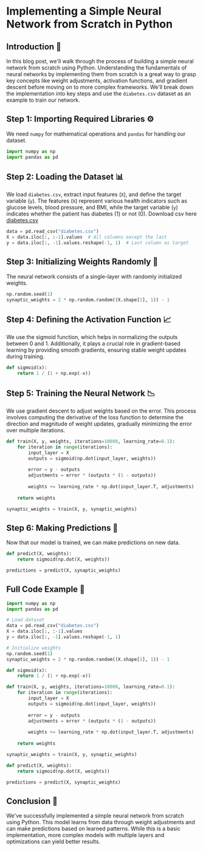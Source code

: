 # Implementing a Simple Neural Network from Scratch in Python

## Introduction 🎯

In this blog post, we'll walk through the process of building a simple neural network from scratch using Python. Understanding the fundamentals of neural networks by implementing them from scratch is a great way to grasp key concepts like weight adjustments, activation functions, and gradient descent before moving on to more complex frameworks. We'll break down the implementation into key steps and use the `diabetes.csv` dataset as an example to train our network.

## Step 1: Importing Required Libraries ⚙️

We need `numpy` for mathematical operations and `pandas` for handling our dataset.

```python
import numpy as np
import pandas as pd
```

## Step 2: Loading the Dataset 📊

We load `diabetes.csv`, extract input features (`X`), and define the target variable (`y`). The features (`X`) represent various health indicators such as glucose levels, blood pressure, and BMI, while the target variable (`y`) indicates whether the patient has diabetes (1) or not (0). Download csv here [diabetes.csv](https://raw.githubusercontent.com/gbhgit/blog-post/refs/heads/main/csv-files/diabetes.csv)

```python
data = pd.read_csv("diabetes.csv")
X = data.iloc[:, :-1].values  # All columns except the last
y = data.iloc[:, -1].values.reshape(-1, 1)  # Last column as target
```

## Step 3: Initializing Weights Randomly 🎲

The neural network consists of a single-layer with randomly initialized weights.

```python
np.random.seed(1)
synaptic_weights = 2 * np.random.random((X.shape[1], 1)) - 1
```

## Step 4: Defining the Activation Function 📈

We use the sigmoid function, which helps in normalizing the outputs between 0 and 1. Additionally, it plays a crucial role in gradient-based learning by providing smooth gradients, ensuring stable weight updates during training.

```python
def sigmoid(x):
    return 1 / (1 + np.exp(-x))
```

## Step 5: Training the Neural Network 📉

We use gradient descent to adjust weights based on the error. This process involves computing the derivative of the loss function to determine the direction and magnitude of weight updates, gradually minimizing the error over multiple iterations.

```python
def train(X, y, weights, iterations=10000, learning_rate=0.1):
    for iteration in range(iterations):
        input_layer = X
        outputs = sigmoid(np.dot(input_layer, weights))
        
        error = y - outputs
        adjustments = error * (outputs * (1 - outputs))
        
        weights += learning_rate * np.dot(input_layer.T, adjustments)
    
    return weights

synaptic_weights = train(X, y, synaptic_weights)
```

## Step 6: Making Predictions 🤖

Now that our model is trained, we can make predictions on new data.

```python
def predict(X, weights):
    return sigmoid(np.dot(X, weights))

predictions = predict(X, synaptic_weights)
```

## Full Code Example 🚀

```python
import numpy as np
import pandas as pd

# Load dataset
data = pd.read_csv("diabetes.csv")
X = data.iloc[:, :-1].values
y = data.iloc[:, -1].values.reshape(-1, 1)

# Initialize weights
np.random.seed(1)
synaptic_weights = 2 * np.random.random((X.shape[1], 1)) - 1

def sigmoid(x):
    return 1 / (1 + np.exp(-x))

def train(X, y, weights, iterations=10000, learning_rate=0.1):
    for iteration in range(iterations):
        input_layer = X
        outputs = sigmoid(np.dot(input_layer, weights))
        
        error = y - outputs
        adjustments = error * (outputs * (1 - outputs))
        
        weights += learning_rate * np.dot(input_layer.T, adjustments)
    
    return weights

synaptic_weights = train(X, y, synaptic_weights)

def predict(X, weights):
    return sigmoid(np.dot(X, weights))

predictions = predict(X, synaptic_weights)
```

## Conclusion 🎉

We've successfully implemented a simple neural network from scratch using Python. This model learns from data through weight adjustments and can make predictions based on learned patterns. While this is a basic implementation, more complex models with multiple layers and optimizations can yield better results.

